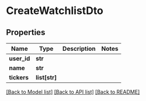 # CreateWatchlistDto

## Properties
Name | Type | Description | Notes
------------ | ------------- | ------------- | -------------
**user_id** | **str** |  | 
**name** | **str** |  | 
**tickers** | **list[str]** |  | 

[[Back to Model list]](../README.md#documentation-for-models) [[Back to API list]](../README.md#documentation-for-api-endpoints) [[Back to README]](../README.md)

